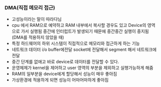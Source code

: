 ### DMA(직접 메모리 접근)

- 고성능이라는 말이 따라다님
- cpu 에서 RAM으로 예약하고 RAM 내부에서 복사할 경우도 있고 Device의 영역으로 가서 실행됨 중간에 인터럽트가 발생되기 때문에 중간중간 실행이 중지됨(DMA를 적용하지 않았을 때)
- 특정 하드웨어의 하위 시스템이 직접적으로 메모리와 접근하게 하는 기능
- 네트워크 데이터 i/o buffer에전달 socket에 전달해서 segment 해서 네트워크에 전달
- 중간 단계를 없애고 바로 device로 데이터를 전달할 수 있다.
- 운영체제가 kernel을 제어하고 user 영역의 부분을 제외하고 실행가능하게 해줌
- RAM의 일부분을 device에게 할당해서 성능이 매우 좋아짐
- 가상환경에 적용하게 되면 성능이 어마어마하게 좋아짐
